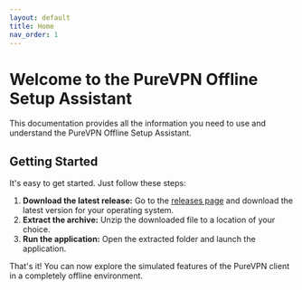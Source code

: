 ```yaml
---
layout: default
title: Home
nav_order: 1
---
```


# Welcome to the PureVPN Offline Setup Assistant

This documentation provides all the information you need to use and understand the PureVPN Offline Setup Assistant.

## Getting Started

It's easy to get started. Just follow these steps:

1.  **Download the latest release:** Go to the [releases page](https://github.com/PureVPN-Offline/purevpn-offline-setup-assistant/releases) and download the latest version for your operating system.
2.  **Extract the archive:** Unzip the downloaded file to a location of your choice.
3.  **Run the application:** Open the extracted folder and launch the application.

That's it! You can now explore the simulated features of the PureVPN client in a completely offline environment. 